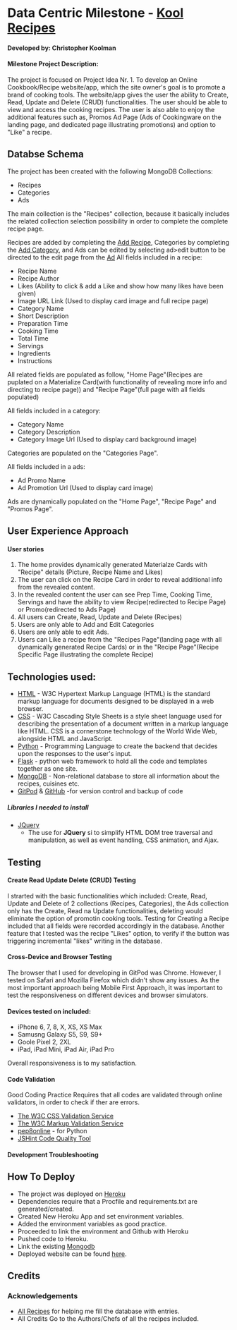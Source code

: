 # Data Centric Milestone - [Kool Recipes](https://kool-recipes.herokuapp.com/)
#### Developed by: Christopher Koolman


#### Milestone Project Description:

The project is focused on Project Idea Nr. 1. 
To develop an Online Cookbook/Recipe website/app, which the site owner's goal is to promote a brand of cooking tools. The website/app gives the user the ability to Create, Read, Update and Delete (CRUD) functionalities.
The user should be able to view and access the cooking recipes. The user is also able to enjoy the additional features such as, Promos Ad Page (Ads of Cookingware on the landing page, and dedicated page illustrating promotions) and option to "Like" a recipe.  

## Databse Schema

The project has been created with the following MongoDB Collections:
- Recipes
- Categories
- Ads

The main collection is the "Recipes" collection, because it basically includes the related collection selection possibility in order to complete the complete recipe page.


Recipes are added by completing the [Add Recipe](), Categories by completing the [Add Category](), and Ads can be edited by selecting ad>edit button to be directed to the edit page from the [Ad]()
All fields included in a recipe: 
- Recipe Name
- Recipe Author
- Likes (Ability to click & add a Like and show how many likes have been given)
- Image URL Link (Used to display card image and full recipe page)
- Category Name
- Short Description
- Preparation Time
- Cooking Time
- Total Time
- Servings
- Ingredients
- Instructions

All related fields are populated as follow, "Home Page"(Recipes are puplated on a Materialize Card(with functionality of revealing more info and directing to recipe page)) and "Recipe Page"(full page with all fields populated)

All fields included in a category: 
- Category Name
- Category Description
- Category Image Url (Used to display card background image)

Categories are populated on the "Categories Page".

All fields included in a ads: 
- Ad Promo Name
- Ad Promotion Url (Used to display card image)

Ads are dynamically populated on the "Home Page", "Recipe Page" and "Promos Page".

## User Experience Approach

#### User stories

1. The home provides dynamically generated Materialze Cards with "Recipe" details (Picture, Recipe Name and Likes)
2. The user can click on the Recipe Card in order to reveal additional info from the revealed content.
3. In the revealed content the user can see Prep Time, Cooking Time, Servings and have the ability to view Recipe(redirected to Recipe Page) or Promo(redirected to Ads Page)
4. All users can Create, Read, Update and Delete (Recipes)
5. Users are only able to Add and Edit Categories
6. Users are only able to edit Ads.
7. Users can Like a recipe from the "Recipes Page"(landing page with all dynamically generated Recipe Cards) or in the "Recipe Page"(Recipe Specific Page illustrating the complete Recipe)


## Technologies used:
- [HTML](https://www.w3schools.com/html/) - W3C Hypertext Markup Language (HTML) is the standard markup language for documents designed to be displayed in a web browser.
- [CSS](https://www.w3schools.com/css/) - W3C Cascading Style Sheets is a style sheet language used for describing the presentation of a document written in a markup language like HTML. CSS is a cornerstone technology of the World Wide Web, alongside HTML and JavaScript.
- [Python](https://www.python.org/) - Programming Language to create the backend that decides upon the responses to the user's input.
- [Flask](https://flask.palletsprojects.com/en/1.1.x/) - python web framework to hold all the code and templates together as one site.
- [MongoDB](https://www.mongodb.com/) - Non-relational database to store all information about the recipes, cuisines etc.
- [GitPod](https://www.gitpod.io/) & [GitHub](https://www.github.com/) -for version control and backup of code

##### Libraries I needed to install
- [JQuery](https://jquery.com)
    - The use for **JQuery** si to simplify HTML DOM tree traversal and manipulation, as well as event handling, CSS animation, and Ajax.

## Testing

#### Create Read Update Delete (CRUD) Testing

I strarted with the basic functionalities which included: Create, Read, Update and Delete of 2 collections (Recipes, Categories), the Ads collection only has the Create, Read na Update functionalities, deleting would eliminate the option of promotin cooking tools. 
Testing for Creating a Recipe included that all fields were recorded accordingly in the database. Another feature that I tested was the recipe "Likes" option, to verify if the button was triggering incremental "likes" writing in the database.

 
#### Cross-Device and Browser Testing
The browser that I used for developing in GitPod was Chrome. However, I tested on Safari and Mozilla Firefox which didn't show any issues.
As the most important approach being Mobile First Approach, it was important to test the responsiveness on different devices and browser simulators.

#### Devices tested on included:

- iPhone 6, 7, 8, X, XS, XS Max
- Samusng Galaxy S5, S9, S9+
- Goole Pixel 2, 2XL
- iPad, iPad Mini, iPad Air, iPad Pro

Overall responsiveness is to my satisfaction. 

#### Code Validation
Good Coding Practice Requires that all codes are validated through online validators, in order to check if ther are errors.
- [The W3C CSS Validation Service](jigsawjigsaw.w3.org)
- [The W3C Markup Validation Service](validator.w3.org)
- [pep8online](http://pep8online.com) - for Python
- [JSHint Code Quality Tool](jshint.com)

#### Development Troubleshooting

## How To Deploy
- The project was deployed on [Heroku](https://www.heroku.com)
- Dependencies require that a Procfile and requirements.txt are generated/created.
- Created New Heroku App and set environment variables.
- Added the environment variables as good practice.
- Proceeded to link the environment and Github with Heroku
- Pushed code to Heroku.
- Link the existing [Mongodb](https://www.mongodb.com)
- Deployed website can be found [here](https://cimp4-kool-data.herokuapp.com/).

## Credits

### Acknowledgements
- [All Recipes](https://www.allrecipes.com/recipes/) for helping me fill the database with entries.
- All Credits Go to the Authors/Chefs of all the recipes included.

